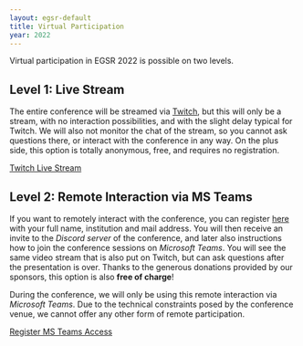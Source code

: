 ```yaml
---
layout: egsr-default
title: Virtual Participation
year: 2022
---
```


Virtual participation in EGSR 2022 is possible on two levels. 

## Level 1: Live Stream
The entire conference will be streamed via [Twitch](https://www.twitch.tv/egsr2022), but this will only be a stream, with no interaction possibilities, and with the slight delay typical for Twitch. We will also not monitor the chat of the stream, so you cannot ask questions there, or interact with the conference in any way. On the plus side, this option is totally anonymous, free, and requires no registration.

<div class="text-center">
    <a class="btn btn-default" href="https://www.twitch.tv/egsr2022">Twitch Live Stream</a>
</div>

## Level 2: Remote Interaction via MS Teams
If you want to remotely interact with the conference, you can register [here](https://forms.gle/xhKJguYk9wPaM6xs7) with your full name, institution and mail address. You will then receive an invite to the *Discord server* of the conference, and later also instructions how to join the conference sessions on *Microsoft Teams*. You will see the same video stream that is also put on Twitch, but can ask questions after the presentation is over. Thanks to the generous donations provided by our sponsors, this option is also **free of charge**!

During the conference, we will only be using this remote interaction via *Microsoft Teams*. Due to the technical constraints posed by the conference venue, we cannot offer any other form of remote participation.

<div class="text-center">
    <a class="btn btn-default" href="https://forms.gle/xhKJguYk9wPaM6xs7">Register MS Teams Access</a>
</div>